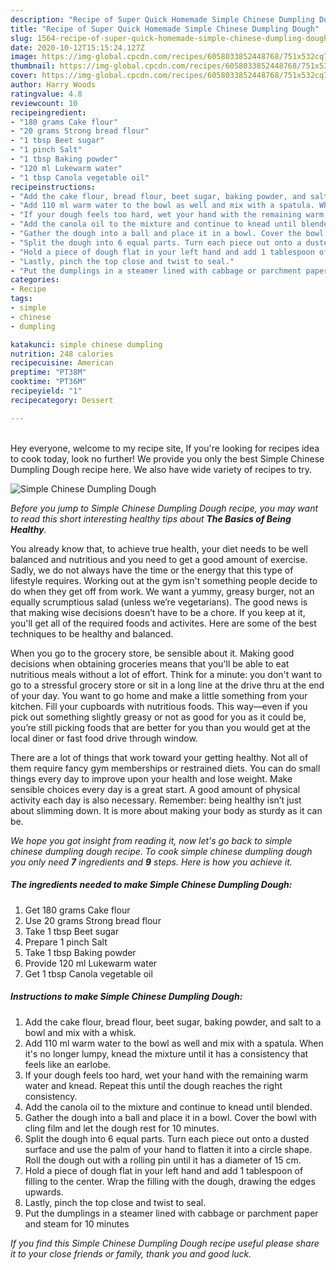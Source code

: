 ```yaml
---
description: "Recipe of Super Quick Homemade Simple Chinese Dumpling Dough"
title: "Recipe of Super Quick Homemade Simple Chinese Dumpling Dough"
slug: 1564-recipe-of-super-quick-homemade-simple-chinese-dumpling-dough
date: 2020-10-12T15:15:24.127Z
image: https://img-global.cpcdn.com/recipes/6058033852448768/751x532cq70/simple-chinese-dumpling-dough-recipe-main-photo.jpg
thumbnail: https://img-global.cpcdn.com/recipes/6058033852448768/751x532cq70/simple-chinese-dumpling-dough-recipe-main-photo.jpg
cover: https://img-global.cpcdn.com/recipes/6058033852448768/751x532cq70/simple-chinese-dumpling-dough-recipe-main-photo.jpg
author: Harry Woods
ratingvalue: 4.8
reviewcount: 10
recipeingredient:
- "180 grams Cake flour"
- "20 grams Strong bread flour"
- "1 tbsp Beet sugar"
- "1 pinch Salt"
- "1 tbsp Baking powder"
- "120 ml Lukewarm water"
- "1 tbsp Canola vegetable oil"
recipeinstructions:
- "Add the cake flour, bread flour, beet sugar, baking powder, and salt to a bowl and mix with a whisk."
- "Add 110 ml warm water to the bowl as well and mix with a spatula. When it&#39;s no longer lumpy, knead the mixture until it has a consistency that feels like an earlobe."
- "If your dough feels too hard, wet your hand with the remaining warm water and knead. Repeat this until the dough reaches the right consistency."
- "Add the canola oil to the mixture and continue to knead until blended."
- "Gather the dough into a ball and place it in a bowl. Cover the bowl with cling film and let the dough rest for 10 minutes."
- "Split the dough into 6 equal parts. Turn each piece out onto a dusted surface and use the palm of your hand to flatten it into a circle shape. Roll the dough out with a rolling pin until it has a diameter of 15 cm."
- "Hold a piece of dough flat in your left hand and add 1 tablespoon of filling to the center. Wrap the filling with the dough, drawing the edges upwards."
- "Lastly, pinch the top close and twist to seal."
- "Put the dumplings in a steamer lined with cabbage or parchment paper and steam for 10 minutes"
categories:
- Recipe
tags:
- simple
- chinese
- dumpling

katakunci: simple chinese dumpling 
nutrition: 248 calories
recipecuisine: American
preptime: "PT38M"
cooktime: "PT36M"
recipeyield: "1"
recipecategory: Dessert

---
```

<br>
Hey everyone, welcome to my recipe site, If you're looking for recipes idea to cook today, look no further! We provide you only the best Simple Chinese Dumpling Dough recipe here. We also have wide variety of recipes to try.
<br>


![Simple Chinese Dumpling Dough](https://img-global.cpcdn.com/recipes/6058033852448768/751x532cq70/simple-chinese-dumpling-dough-recipe-main-photo.jpg)

<i>Before you jump to Simple Chinese Dumpling Dough recipe, you may want to read this short interesting healthy tips about <strong>The Basics of Being Healthy</strong>.</i>

You already know that, to achieve true health, your diet needs to be well balanced and nutritious and you need to get a good amount of exercise. Sadly, we do not always have the time or the energy that this type of lifestyle requires. Working out at the gym isn't something people decide to do when they get off from work. We want a yummy, greasy burger, not an equally scrumptious salad (unless we’re vegetarians). The good news is that making wise decisions doesn’t have to be a chore. If you keep at it, you'll get all of the required foods and activites. Here are some of the best techniques to be healthy and balanced.

When you go to the grocery store, be sensible about it. Making good decisions when obtaining groceries means that you'll be able to eat nutritious meals without a lot of effort. Think for a minute: you don't want to go to a stressful grocery store or sit in a long line at the drive thru at the end of your day. You want to go home and make a little something from your kitchen. Fill your cupboards with nutritious foods. This way—even if you pick out something slightly greasy or not as good for you as it could be, you’re still picking foods that are better for you than you would get at the local diner or fast food drive through window.

There are a lot of things that work toward your getting healthy. Not all of them require fancy gym memberships or restrained diets. You can do small things every day to improve upon your health and lose weight. Make sensible choices every day is a great start. A good amount of physical activity each day is also necessary. Remember: being healthy isn’t just about slimming down. It is more about making your body as sturdy as it can be. 


<i>We hope you got insight from reading it, now let's go back to simple chinese dumpling dough recipe. To cook simple chinese dumpling dough you only need <strong>7</strong> ingredients and <strong>9</strong> steps. Here is how you achieve it.
</i>

##### The ingredients needed to make Simple Chinese Dumpling Dough:

1. Get 180 grams Cake flour
1. Use 20 grams Strong bread flour
1. Take 1 tbsp Beet sugar
1. Prepare 1 pinch Salt
1. Take 1 tbsp Baking powder
1. Provide 120 ml Lukewarm water
1. Get 1 tbsp Canola vegetable oil


##### Instructions to make Simple Chinese Dumpling Dough:

1. Add the cake flour, bread flour, beet sugar, baking powder, and salt to a bowl and mix with a whisk.
1. Add 110 ml warm water to the bowl as well and mix with a spatula. When it&#39;s no longer lumpy, knead the mixture until it has a consistency that feels like an earlobe.
1. If your dough feels too hard, wet your hand with the remaining warm water and knead. Repeat this until the dough reaches the right consistency.
1. Add the canola oil to the mixture and continue to knead until blended.
1. Gather the dough into a ball and place it in a bowl. Cover the bowl with cling film and let the dough rest for 10 minutes.
1. Split the dough into 6 equal parts. Turn each piece out onto a dusted surface and use the palm of your hand to flatten it into a circle shape. Roll the dough out with a rolling pin until it has a diameter of 15 cm.
1. Hold a piece of dough flat in your left hand and add 1 tablespoon of filling to the center. Wrap the filling with the dough, drawing the edges upwards.
1. Lastly, pinch the top close and twist to seal.
1. Put the dumplings in a steamer lined with cabbage or parchment paper and steam for 10 minutes


<i>If you find this Simple Chinese Dumpling Dough recipe useful please share it to your close friends or family, thank you and good luck.</i>
